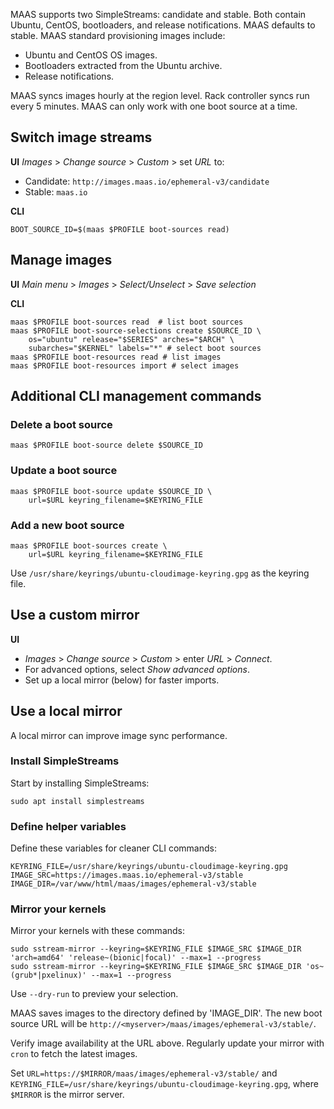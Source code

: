 MAAS supports two SimpleStreams: candidate and stable. Both contain Ubuntu, CentOS, bootloaders, and release notifications. MAAS defaults to stable.  MAAS standard provisioning images include:

- Ubuntu and CentOS OS images.
- Bootloaders extracted from the Ubuntu archive.
- Release notifications.

MAAS syncs images hourly at the region level. Rack controller syncs run every 5 minutes. MAAS can only work with one boot source at a time.

## Switch image streams

**UI**
*Images* > *Change source* > *Custom* > set *URL* to:
- Candidate: `http://images.maas.io/ephemeral-v3/candidate`
- Stable: `maas.io`

**CLI**
```nohighlight
BOOT_SOURCE_ID=$(maas $PROFILE boot-sources read)
```

## Manage images

**UI**
*Main menu* > *Images* > *Select/Unselect* > *Save selection*

**CLI**
```nohighlight
maas $PROFILE boot-sources read  # list boot sources
maas $PROFILE boot-source-selections create $SOURCE_ID \
    os="ubuntu" release="$SERIES" arches="$ARCH" \
    subarches="$KERNEL" labels="*" # select boot sources
maas $PROFILE boot-resources read # list images
maas $PROFILE boot-resources import # select images
```

## Additional CLI management commands

### Delete a boot source

```nohighlight
maas $PROFILE boot-source delete $SOURCE_ID
```

### Update a boot source

```nohighlight
maas $PROFILE boot-source update $SOURCE_ID \
    url=$URL keyring_filename=$KEYRING_FILE
```

### Add a new boot source

```nohighlight
maas $PROFILE boot-sources create \
    url=$URL keyring_filename=$KEYRING_FILE
```

Use `/usr/share/keyrings/ubuntu-cloudimage-keyring.gpg` as the keyring file.

## Use a custom mirror

**UI**
- *Images* > *Change source* > *Custom* > enter *URL* > *Connect*.
- For advanced options, select *Show advanced options*.
- Set up a local mirror (below) for faster imports.

## Use a local mirror

A local mirror can improve image sync performance.

### Install SimpleStreams

Start by installing SimpleStreams:
```nohighlight
sudo apt install simplestreams
```

### Define helper variables

Define these variables for cleaner CLI commands:
```nohighlight
KEYRING_FILE=/usr/share/keyrings/ubuntu-cloudimage-keyring.gpg
IMAGE_SRC=https://images.maas.io/ephemeral-v3/stable
IMAGE_DIR=/var/www/html/maas/images/ephemeral-v3/stable
```

### Mirror your kernels

Mirror your kernels with these commands:
```nohighlight
sudo sstream-mirror --keyring=$KEYRING_FILE $IMAGE_SRC $IMAGE_DIR 'arch=amd64' 'release~(bionic|focal)' --max=1 --progress
sudo sstream-mirror --keyring=$KEYRING_FILE $IMAGE_SRC $IMAGE_DIR 'os~(grub*|pxelinux)' --max=1 --progress
```

Use `--dry-run` to preview your selection.

MAAS saves images to the directory defined by 'IMAGE_DIR'. The new boot source URL will be `http://<myserver>/maas/images/ephemeral-v3/stable/`.

Verify image availability at the URL above. Regularly update your mirror with `cron` to fetch the latest images.

Set `URL=https://$MIRROR/maas/images/ephemeral-v3/stable/` and `KEYRING_FILE=/usr/share/keyrings/ubuntu-cloudimage-keyring.gpg`, where `$MIRROR` is the mirror server.
